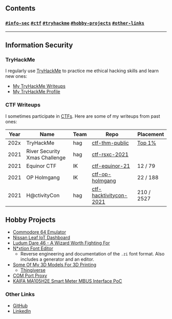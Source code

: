 ## Contents

### [`#info-sec`](#information-security) [`#ctf`](#ctf-writeups) [`#tryhackme`](#tryhackme) [`#hobby-projects`](#hobby-projects) [`#other-links`](#other-links)

---

## Information Security


### TryHackMe

I regularly use [TryHackMe](https://tryhackme.com/) to practice me ethical hacking skills and learn new ones:

- [My TryHackMe Writeups](ctf-thm-public)
- [My TryHackMe Profile](https://tryhackme.com/p/hag)


### CTF Writeups

I sometimes participate in [CTFs](https://en.wikipedia.org/wiki/Capture_the_flag_(cybersecurity)). Here are some of my writeups from past ones:

| Year | Name                          | Team | Repo                                                                             | Placement                             |
|------|-------------------------------|------|----------------------------------------------------------------------------------|---------------------------------------|
| 202x | TryHackMe                     | hag  | [ctf-thm-public](https://github.com/hagronnestad/ctf-thm-public)                 | [Top 1%](https://tryhackme.com/p/hag) |
| 2021 | River Security Xmas Challenge | hag  | [ctf-rsxc-2021](https://github.com/hagronnestad/ctf-rsxc-2021)                   |                                       |
| 2021 | Equinor CTF                   | IK   | [ctf-equinor-21](https://github.com/hagronnestad/ctf-equinor-21)                 | 12 / 79                               |
| 2021 | OP Holmgang                   | IK   | [ctf-op-holmgang](https://github.com/hagronnestad/ctf-op-holmgang)               | 22 / 188                              |
| 2021 | H@ctivityCon                  | hag  | [ctf-hacktivitycon-2021](https://github.com/hagronnestad/ctf-hacktivitycon-2021) | 210 / 2527                            |


## Hobby Projects

- [Commodore 64 Emulator](retro-computing)
- [Nissan Leaf IoT Dashboard](leaf-display)
- [Ludum Dare 46 - A Wizard Worth Fighting For](https://github.com/hagronnestad/LD46)
- [N*xtion Font Editor](https://github.com/hagronnestad/nextion-font-editor)
  - Reverse engineering and documentation of the `.zi` font format. Also includes a generator and an editor.
- [Some Of My 3D Models For 3D Printing](https://github.com/hagronnestad/nextion-font-editor)
  - [Thingiverse](https://www.thingiverse.com/heinandre/designs)
- [COM Port Proxy](com-port-proxy)
- [KAIFA MA105H2E Smart Meter MBUS Interface PoC](mbus-han-kaifa)


### Other Links

- [GitHub](https://github.com/hagronnestad/)
- [LinkedIn](https://www.linkedin.com/in/heinandre/)

